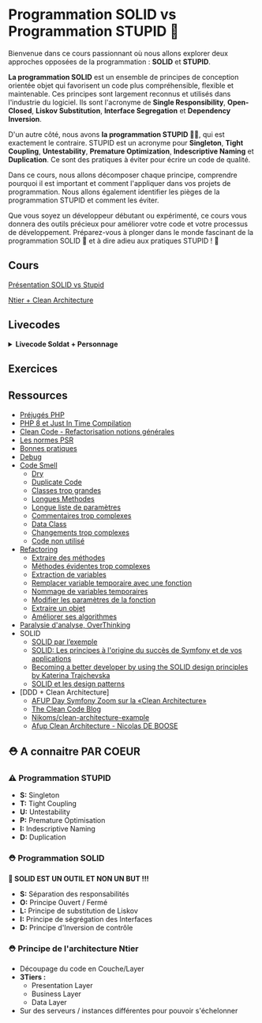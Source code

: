 # Programmation SOLID vs Programmation STUPID 🚀

Bienvenue dans ce cours passionnant où nous allons explorer deux approches opposées de la programmation : **SOLID** et **STUPID**. 

**La programmation SOLID** est un ensemble de principes de conception orientée objet qui favorisent un code plus compréhensible, flexible et maintenable. Ces principes sont largement reconnus et utilisés dans l'industrie du logiciel. Ils sont l'acronyme de **Single Responsibility**, **Open-Closed**, **Liskov Substitution**, **Interface Segregation** et **Dependency Inversion**.

D'un autre côté, nous avons **la programmation STUPID 🙅‍♂️**, qui est exactement le contraire. STUPID est un acronyme pour **Singleton**, **Tight Coupling**, **Untestability**, **Premature Optimization**, **Indescriptive Naming** et **Duplication**. Ce sont des pratiques à éviter pour écrire un code de qualité.

Dans ce cours, nous allons décomposer chaque principe, comprendre pourquoi il est important et comment l'appliquer dans vos projets de programmation. Nous allons également identifier les pièges de la programmation STUPID et comment les éviter.

Que vous soyez un développeur débutant ou expérimenté, ce cours vous donnera des outils précieux pour améliorer votre code et votre processus de développement. Préparez-vous à plonger dans le monde fascinant de la programmation SOLID :muscle: et à dire adieu aux pratiques STUPID ! 🚫

## Cours
[Présentation SOLID vs Stupid](https://docs.google.com/presentation/d/12pJqlgKcQk1-v65I_ifbRRzJGlwcG3cw0hy3A9p619U/edit?usp=sharing)

[Ntier + Clean Architecture](https://docs.google.com/presentation/d/1NQWhYr5Y7tRikUP4DuvCoVVzAakeTdboNDvciyO5rMM/edit#slide=id.p)
## Livecodes
  <details>
    <summary><b>Livecode Soldat + Personnage</b></summary>

      ```php
        <?php

          // ARCHI LARAVEL

          abstract class EloquentRepository implements RepositoryInterface{

              protected string $model = '';
              
              public function setModel($model){
                  $this->model = $model;
              }
              
              public function transform(object $data){
                  return (array) $data;
              }
              
          }

          class QuestionEloquentRepository extends EloquentRepository implements RepositoryInterface
          {
              
              /*PLEIN D'AUTRES METHODES COMMUNES AUX DEUX REPOSITORIES*/
              
              public function save($data)
              {
                  //does something
              }
          }

          class AnswerEloquentRepository extends EloquentRepository implements RepositoryInterface
          {

              /*PLEIN D'AUTRES METHODES COMMUNES AUX DEUX REPOSITORIES*/

              public function save($data)
              {
                  //does something
              }
          }

          // ARCHI AUTRE FRAMEWORK

          abstract class DoctrineRepository implements RepositoryInterface{}

          class QuestionDoctrineRepository extends DoctrineRepository implements RepositoryInterface
          {
              /*PLEIN D'AUTRES METHODES COMMUNES AUX DEUX REPOSITORIES*/
              
              public function save($data)
              {
                  //does something
              }
          }

          class AnswerDoctrineRepository extends DoctrineRepository implements RepositoryInterface
          {
              /*PLEIN D'AUTRES METHODES COMMUNES AUX DEUX REPOSITORIES*/
              public function save($data)
              {
                  //does something
              }
          }

          //--- DANS MON CONTROLLER ARCHI
          $question = new Question();

          //Si archi Laravel
          $question->save(new QuestionEloquentRepository);

          //Si archi doctrine
          $question->save(new QuestionDoctrineRepository);

          //--- CODE METIER - CODE BUSINESS - CODE DOMAIN

          interface RepositoryInterface{
              public function save();
          }

          class Question 
          {
              public function save(RepositoryInterface $repository)
              {
                  $repository->save($this);
              }
          }
      ```

  </details>
  


## Exercices


## Ressources

 - [Préjugés PHP](https://www.youtube.com/watch?v=US9JCsnAVTU)
 - [PHP 8 et Just In Time Compilation](https://www.youtube.com/watch?v=g3RPYtwP1jk)
 - [Clean Code - Refactorisation notions générales](https://refactoring.guru/refactoring/what-is-refactoring)
 - [Les normes PSR](https://www.youtube.com/watch?v=6t-CnYHkGTs)
 - [Bonnes pratiques](https://tainix.fr/article-technique/Bonnes-pratiques-PHP-1-un-code-propre-qui-respecte-les-standards)
 - [Debug](https://blog.jetbrains.com/phpstorm/2018/11/php-cs-fixer-support/)
 - [Code Smell](https://refactoring.guru/refactoring/smells) 
      - [Dry](https://thevaluable.dev/dry-principle-cost-benefit-example/)
      - [Duplicate Code](https://refactoring.guru/smells/duplicate-code)
      - [Classes trop grandes](https://refactoring.guru/smells/large-class)
      - [Longues Methodes](https://refactoring.guru/smells/long-method)
      - [Longue liste de paramètres](https://refactoring.guru/smells/long-parameter-list)
      - [Commentaires trop complexes](https://refactoring.guru/smells/comments)
      - [Data Class](https://refactoring.guru/smells/data-class)
      - [Changements trop complexes](https://refactoring.guru/smells/divergent-change)
      - [Code non utilisé](https://refactoring.guru/smells/speculative-generality)
 - [Refactoring]()
      - [Extraire des méthodes](https://refactoring.guru/extract-method)
      - [Méthodes évidentes trop complexes](https://refactoring.guru/inline-method)
      - [Extraction de variables](https://refactoring.guru/extract-variable)
      - [Remplacer variable temporaire avec une fonction](https://refactoring.guru/replace-temp-with-query)
      - [Nommage de variables temporaires](https://refactoring.guru/split-temporary-variable)
      - [Modifier les paramètres de la fonction](https://refactoring.guru/remove-assignments-to-parameters)
      - [Extraire un objet](https://refactoring.guru/replace-method-with-method-object)
      - [Améliorer ses algorithmes](https://refactoring.guru/substitute-algorithm)
  - [Paralysie d'analyse, OverThinking](https://en.wikipedia.org/wiki/Analysis_paralysis)
  - SOLID
    - [SOLID par l’exemple](https://medium.com/@bdelespierre/solid-par-l-exemple-bdef268fcd36)
    - [SOLID: Les principes à l'origine du succès de Symfony et de vos applications](https://www.youtube.com/watch?v=1a50ZzQUUps)
    - [Becoming a better developer by using the SOLID design principles by Katerina Trajchevska](https://www.youtube.com/watch?v=rtmFCcjEgEw)
    - [SOLID et les design patterns](https://openclassrooms.com/fr/courses/7415611-ecrivez-du-php-maintenable-avec-les-principes-solid-et-les-design-patterns?archived-source=6031956)
  - [DDD + Clean Architecture]
    - [AFUP Day Symfony Zoom sur la «Clean Architecture»](https://www.youtube.com/watch?v=k-bb_DwRDwQ)
    - [The Clean Code Blog](https://blog.cleancoder.com/uncle-bob/2012/08/13/the-clean-architecture.html)
    - [Nikoms/clean-architecture-example](https://github.com/Nikoms/clean-architecture-example)
    - [Afup Clean Architecture - Nicolas DE BOOSE](https://www.youtube.com/watch?v=2H1rdx3al_8)
## ⛑️ A connaitre PAR COEUR

### ⚠️ Programmation STUPID
 - **S:** Singleton
 - **T:** Tight Coupling
 - **U:** Untestability
 - **P:** Premature Optimisation
 - **I:** Indescriptive Naming
 - **D:** Duplication

### ⛑️ Programmation SOLID
  **🎯 SOLID EST UN OUTIL ET NON UN BUT !!!**

 - **S:** Séparation des responsabilités
 - **O:** Principe Ouvert / Fermé
 - **L:** Principe de substitution de Liskov
 - **I:** Principe de ségrégation des Interfaces
 - **D:** Principe d'Inversion de contrôle

### ⛑️ Principe de l'architecture Ntier
 - Découpage du code en Couche/Layer
 - **3Tiers :** 
   - Presentation Layer 
   - Business Layer 
   - Data Layer
 - Sur des serveurs / instances différentes pour pouvoir s'échelonner
